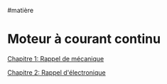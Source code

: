 #matière
# Moteur à courant continu

[Chapitre 1: Rappel de mécanique](Rappel%20de%20mécanique.md)

[Chapitre 2: Rappel d'électronique](Rappel%20d'électronique.md)

